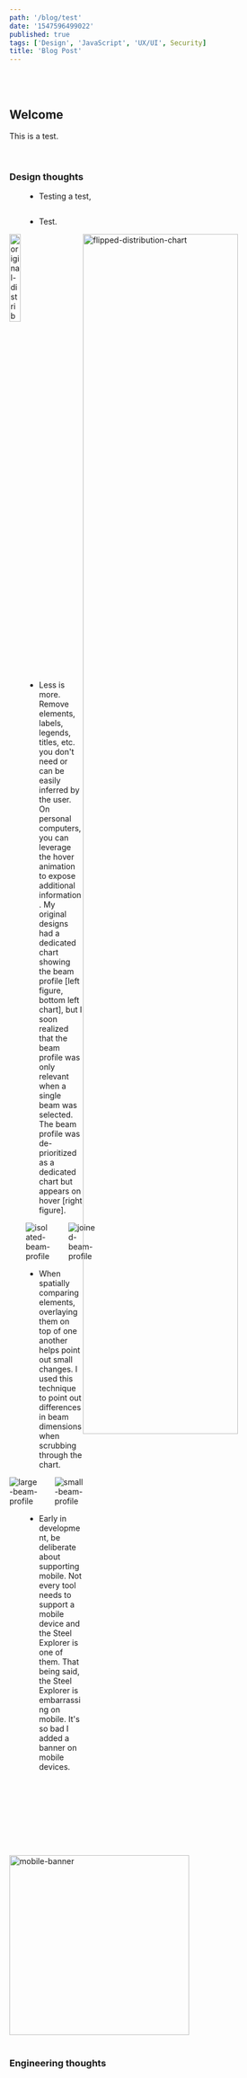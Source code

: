 ```yaml
---
path: '/blog/test'
date: '1547596499022'
published: true
tags: ['Design', 'JavaScript', 'UX/UI', Security]
title: 'Blog Post'
---
```


<br/><br/>

## Welcome

This is a test.

<br/>

### Design thoughts

<div style="padding-left: calc(1.45rem / 2 + 1.0875rem);">

- Testing a test,

</div>

<div style="display: grid; grid-template-columns: 1fr 1fr;">
</div>

<div style="padding-left: calc(1.45rem / 2 + 1.0875rem);">

- Test.

</div>

<div style="padding-left: calc(1.45rem / 2 + 1.0875rem);">

</div>

<div style="padding-left: calc(1.45rem / 2 + 1.0875rem);">

</div>

<img style="width: 20%; display: inline-block;" src="/img/blog-posts/2018-18-12-designing-steel-explorer/original-distribution-chart.png" alt="original-distribution-chart" title="original-distribution-chart">
<img style="width: 74%; display: inline-block; float: right;" src="/img/blog-posts/2018-18-12-designing-steel-explorer/flipped-distribution-chart.png" alt="flipped-distribution-chart" title="flipped-distribution-chart">

<div style="padding-left: calc(1.45rem / 2 + 1.0875rem);">

- Less is more. Remove elements, labels, legends, titles, etc. you don't need or can be easily inferred by the user. On personal computers, you can leverage the hover animation to expose additional information. My original designs had a dedicated chart showing the beam profile [left figure, bottom left chart], but I soon realized that the beam profile was only relevant when a single beam was selected. The beam profile was de-prioritized as a dedicated chart but appears on hover [right figure].

<div style="display: grid; grid-template-columns: 45% 50%; grid-gap: 30px;">
<img src="/img/blog-posts/2018-18-12-designing-steel-explorer/isolated-beam-profile.png" alt="isolated-beam-profile" title="isolated-beam-profile">
<img src="/img/blog-posts/2018-18-12-designing-steel-explorer/joined-beam-profile.png" alt="joined-beam-profile" title="joined-beam-profile">
</div>

- When spatially comparing elements, overlaying them on top of one another helps point out small changes. I used this technique to point out differences in beam dimensions when scrubbing through the chart.

</div>

<div style="display: grid; grid-template-columns: 1fr 1fr; grid-gap: 30px;">
<img src="/img/blog-posts/2018-18-12-designing-steel-explorer/large-beam-profile.png" alt="large-beam-profile" title="large-beam-profile">
<img src="/img/blog-posts/2018-18-12-designing-steel-explorer/small-beam-profile.png" alt="small-beam-profile" title="small-beam-profile">
</div>

<div style="padding-left: calc(1.45rem / 2 + 1.0875rem);">

- Early in development, be deliberate about supporting mobile. Not every tool needs to support a mobile device and the Steel Explorer is one of them. That being said, the Steel Explorer is embarrassing on mobile. It's so bad I added a banner on mobile devices.

</div>

<img style="width: 320px;" src="/img/blog-posts/2018-18-12-designing-steel-explorer/mobile-banner.png" alt="mobile-banner" title="mobile-banner">

<div style="padding-left: calc(1.45rem / 2 + 1.0875rem);">

<br/>

</div>

### Engineering thoughts

<div style="padding-left: calc(1.45rem / 2 + 1.0875rem);">

</div>
